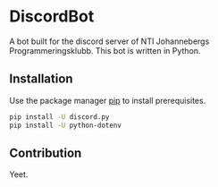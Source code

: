 # DiscordBot

A bot built for the discord server of NTI Johannebergs Programmeringsklubb.
This bot is written in Python.

## Installation

Use the package manager [pip](https://pip.pypa.io/en/stable/) to install prerequisites.

```bash
pip install -U discord.py
pip install -U python-dotenv
```
## Contribution

Yeet.
